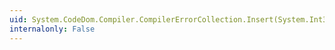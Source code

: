 ```yaml
---
uid: System.CodeDom.Compiler.CompilerErrorCollection.Insert(System.Int32,System.CodeDom.Compiler.CompilerError)
internalonly: False
---
```

